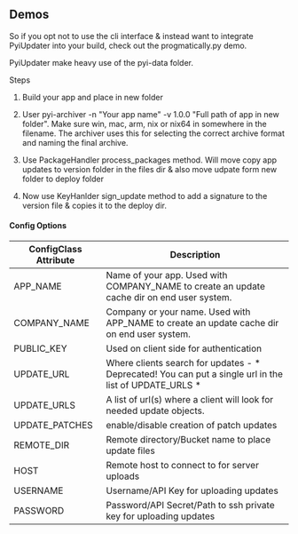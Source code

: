 ## Demos
So if you opt not to use the cli interface & instead want to integrate PyiUpdater into your build, check out the progmatically.py demo.

PyiUpdater make heavy use of the pyi-data folder.

Steps

1. Build your app and place in new folder

2. User pyi-archiver -n "Your app name" -v 1.0.0 "Full path of app in new folder". Make sure win, mac, arm, nix or nix64 in somewhere in the filename.
The archiver uses this for selecting the correct archive format and naming
the final archive.

3. Use PackageHandler process_packages method. Will move copy app updates to version folder in the files dir & also move udpate form new folder to deploy folder

4. Now use KeyHanlder sign_update method to add a signature to the version file & copies it to the deploy dir.


#### Config Options
| ConfigClass Attribute | Description |
| --------------------- | ----------- |
|APP_NAME         | Name of your app. Used with COMPANY_NAME to create an update cache dir on end user system.|
|COMPANY_NAME     | Company or your name.  Used with APP_NAME to create an update cache dir on end user system.|
|PUBLIC_KEY       | Used on client side for authentication |
|UPDATE_URL       | Where clients search for updates - * Deprecated! You can put a single url in the list of UPDATE_URLS *|
|UPDATE_URLS       | A list of url(s) where a client will look for needed update objects. |
|UPDATE_PATCHES   | enable/disable creation of patch updates |
|REMOTE_DIR       | Remote directory/Bucket name to place update files |
|HOST             | Remote host to connect to for server uploads |
|USERNAME         | Username/API Key for uploading updates |
|PASSWORD         | Password/API Secret/Path to ssh private key for uploading updates |
